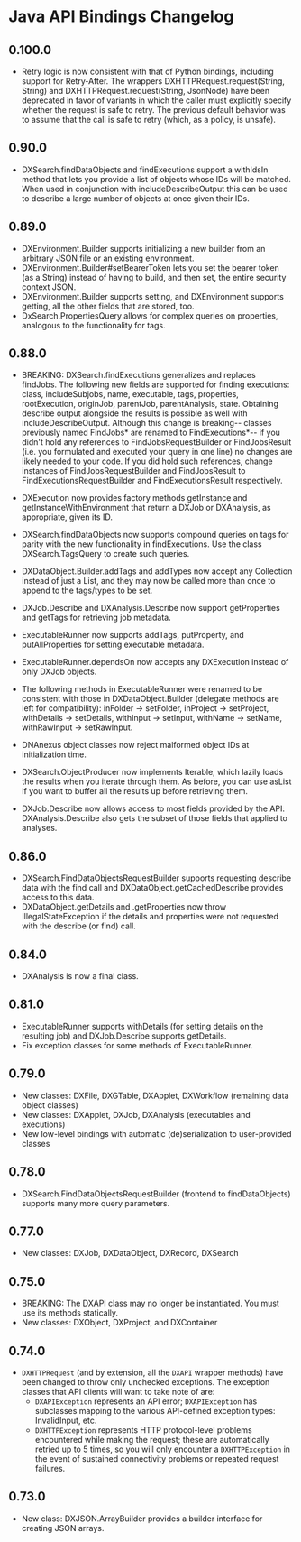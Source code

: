 # Java API Bindings Changelog

## 0.100.0

* Retry logic is now consistent with that of Python bindings, including support
  for Retry-After. The wrappers DXHTTPRequest.request(String, String) and
  DXHTTPRequest.request(String, JsonNode) have been deprecated in favor of
  variants in which the caller must explicitly specify whether the request is
  safe to retry. The previous default behavior was to assume that the call is
  safe to retry (which, as a policy, is unsafe).

## 0.90.0

* DXSearch.findDataObjects and findExecutions support a withIdsIn method that
  lets you provide a list of objects whose IDs will be matched. When used in
  conjunction with includeDescribeOutput this can be used to describe a large
  number of objects at once given their IDs.

## 0.89.0

* DXEnvironment.Builder supports initializing a new builder from an arbitrary
  JSON file or an existing environment.
* DXEnvironment.Builder#setBearerToken lets you set the bearer token (as a
  String) instead of having to build, and then set, the entire security context
  JSON.
* DXEnvironment.Builder supports setting, and DXEnvironment supports getting,
  all the other fields that are stored, too.
* DxSearch.PropertiesQuery allows for complex queries on properties, analogous
  to the functionality for tags.

## 0.88.0

* BREAKING: DXSearch.findExecutions generalizes and replaces findJobs. The
  following new fields are supported for finding executions: class,
  includeSubjobs, name, executable, tags, properties, rootExecution, originJob,
  parentJob, parentAnalysis, state. Obtaining describe output alongside the
  results is possible as well with includeDescribeOutput. Although this change
  is breaking-- classes previously named FindJobs* are renamed to
  FindExecutions*-- if you didn't hold any references to FindJobsRequestBuilder
  or FindJobsResult (i.e. you formulated and executed your query in one line)
  no changes are likely needed to your code. If you did hold such references,
  change instances of FindJobsRequestBuilder and FindJobsResult to
  FindExecutionsRequestBuilder<DXJob> and FindExecutionsResult<DXJob>
  respectively.

* DXExecution now provides factory methods getInstance and
  getInstanceWithEnvironment that return a DXJob or DXAnalysis, as appropriate,
  given its ID.

* DXSearch.findDataObjects now supports compound queries on tags for parity
  with the new functionality in findExecutions. Use the class
  DXSearch.TagsQuery to create such queries.

* DXDataObject.Builder.addTags and addTypes now accept any Collection<String>
  instead of just a List, and they may now be called more than once to append
  to the tags/types to be set.

* DXJob.Describe and DXAnalysis.Describe now support getProperties and getTags
  for retrieving job metadata.

* ExecutableRunner now supports addTags, putProperty, and putAllProperties for
  setting executable metadata.

* ExecutableRunner.dependsOn now accepts any DXExecution instead of only DXJob
  objects.

* The following methods in ExecutableRunner were renamed to be consistent with
  those in DXDataObject.Builder (delegate methods are left for compatibility):
  inFolder -> setFolder, inProject -> setProject, withDetails -> setDetails,
  withInput -> setInput, withName -> setName, withRawInput -> setRawInput.

* DNAnexus object classes now reject malformed object IDs at initialization
  time.

* DXSearch.ObjectProducer<T> now implements Iterable<T>, which lazily loads the
  results when you iterate through them. As before, you can use asList if you
  want to buffer all the results up before retrieving them.

* DXJob.Describe now allows access to most fields provided by the API.
  DXAnalysis.Describe also gets the subset of those fields that applied to
  analyses.

## 0.86.0

* DXSearch.FindDataObjectsRequestBuilder supports requesting describe data with
  the find call and DXDataObject.getCachedDescribe provides access to this
  data.
* DXDataObject.getDetails and .getProperties now throw IllegalStateException if
  the details and properties were not requested with the describe (or find)
  call.

## 0.84.0

* DXAnalysis is now a final class.

## 0.81.0

* ExecutableRunner supports withDetails (for setting details on the resulting
  job) and DXJob.Describe supports getDetails.
* Fix exception classes for some methods of ExecutableRunner.

## 0.79.0

* New classes: DXFile, DXGTable, DXApplet, DXWorkflow (remaining data object
  classes)
* New classes: DXApplet, DXJob, DXAnalysis (executables and executions)
* New low-level bindings with automatic (de)serialization to user-provided
  classes

## 0.78.0

* DXSearch.FindDataObjectsRequestBuilder (frontend to findDataObjects) supports
  many more query parameters.

## 0.77.0

* New classes: DXJob, DXDataObject, DXRecord, DXSearch

## 0.75.0

* BREAKING: The DXAPI class may no longer be instantiated. You must use its
  methods statically.
* New classes: DXObject, DXProject, and DXContainer

## 0.74.0

* `DXHTTPRequest` (and by extension, all the `DXAPI` wrapper methods) have been
  changed to throw only unchecked exceptions. The exception classes that API
  clients will want to take note of are:
  * `DXAPIException` represents an API error; `DXAPIException` has subclasses
    mapping to the various API-defined exception types: InvalidInput, etc.
  * `DXHTTPException` represents HTTP protocol-level problems encountered while
    making the request; these are automatically retried up to 5 times, so you
    will only encounter a `DXHTTPException` in the event of sustained
    connectivity problems or repeated request failures.

## 0.73.0

* New class: DXJSON.ArrayBuilder provides a builder interface for creating JSON
  arrays.
